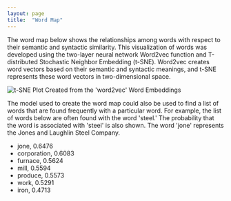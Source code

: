 ```yaml
---
layout: page
title:  "Word Map"
---
```


The word map below shows the relationships among words with respect to their semantic and syntactic similarity. This visualization of words was developed using the two-layer neural network Word2vec function and T-distributed Stochastic Neighbor Embedding (t-SNE). Word2vec creates word vectors based on their semantic and syntactic meanings, and t-SNE represents these word vectors in two-dimensional space.

<img src="https://lisaover.github.io/DigitalHumanitiesTopicModeling/Graphs/tsne_800.png" alt="t-SNE Plot Created from the 'word2vec' Word Embeddings" />

The model used to create the word map could also be used to find a list of words that are found frequently with a particular word. For example, the list of words below are often found with the word 'steel.' The probability that the word is associated with 'steel' is also shown. The word 'jone' represents the Jones and Laughlin Steel Company.
               
* jone, 0.6476
* corporation, 0.6083
* furnace, 0.5624
* mill, 0.5594
* produce, 0.5573
* work, 0.5291
* iron, 0.4713
